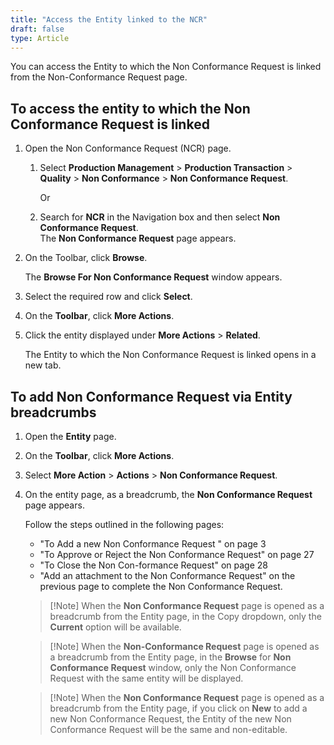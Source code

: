 ```yaml
---
title: "Access the Entity linked to the NCR"
draft: false
type: Article 
---
```


You can access the Entity to which the Non Conformance Request is linked from the Non-Conformance Request page.

## To access the entity to which the Non Conformance Request is linked

1.  Open the Non Conformance Request (NCR) page.

    1. Select **Production Management** > **Production Transaction** > **Quality** > **Non Conformance** > **Non Conformance Request**.

        Or

    2.  Search for **NCR** in the Navigation box and then select **Non Conformance Request**. <br> The **Non Conformance Request** page appears.

2.  On the Toolbar, click **Browse**.

    The **Browse For Non Conformance Request** window appears.

3.  Select the required row and click **Select**.
4.  On the **Toolbar**, click **More Actions**.
5.  Click the entity displayed under **More Actions** > **Related**.

    The Entity to which the Non Conformance Request is linked opens in a new tab.

## To add Non Conformance Request via Entity breadcrumbs

1.  Open the **Entity** page.
2.  On the **Toolbar**, click **More Actions**.
3.  Select **More Action** > **Actions** > **Non Conformance Request**.
4.  On the entity page, as a breadcrumb, the **Non Conformance Request** page appears.

    Follow the steps outlined in the following pages: 
    - "To Add a new Non Conformance Request " on page 3 
    - "To Approve or Reject the Non Conformance Request" on page 27
    - "To Close the Non Con-formance Request" on page 28
    - "Add an attachment to the Non Conformance Request" on the previous page 
    to complete the Non Conformance Request.

    >[!Note] When the **Non Conformance Request** page is opened as a breadcrumb from the Entity page, in the Copy dropdown, only the **Current** option will be available.

    >[!Note] When the **Non-Conformance Request** page is opened as a breadcrumb from the Entity page, in the **Browse** for **Non Conformance Request** window, only the Non Conformance Request with the same entity will be displayed.

    >[!Note] When the **Non Conformance Request** page is opened as a breadcrumb from the Entity page, if you click on **New** to add a new Non Conformance Request, the Entity of the new Non Conformance Request will be the same and non-editable.